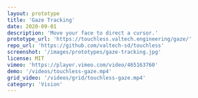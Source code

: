 ```yaml
---
layout: prototype
title: 'Gaze Tracking'
date: 2020-09-01
description: 'Move your face to direct a cursor.'
prototype_url: 'https://touchless.valtech.engineering/gaze/'
repo_url: 'https://github.com/valtech-sd/touchless'
screenshot: '/images/prototypes/gaze-tracking.jpg'
license: MIT
vimeo: 'https://player.vimeo.com/video/465163760'
demo: '/videos/touchless-gaze.mp4'
grid_video: '/videos/grid/touchless-gaze.mp4'
category: 'Vision'
---
```

